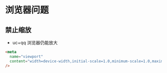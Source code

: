 # 浏览器问题

## 禁止缩放

- uc+qq 浏览器仍能放大

```html
<meta
  name="viewport"
  content="width=device-width,initial-scale=1.0,minimum-scale=1.0,maximum-scale=1.0,user-scalable=no"
/>
```
